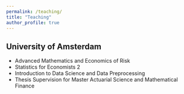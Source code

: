 ```yaml
---
permalink: /teaching/
title: "Teaching"
author_profile: true
---
```


## University of Amsterdam

- Advanced Mathematics and Economics of Risk  
- Statistics for Economists 2  
- Introduction to Data Science and Data Preprocessing
- Thesis Supervision for Master Actuarial Science and Mathematical Finance 
